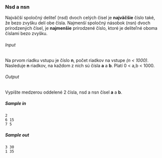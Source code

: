 ### Nsd a nsn
Najväčší spoločný deliteľ (nsd) dvoch celých čísel je **najväčšie** číslo také, že bezo zvyšku delí obe čísla.
Najmenší spoločný násobok (nsn) dvoch prirodzených čísel, je **najmenšie** prirodzené číslo, ktoré je deliteľné oboma číslami bezo zvyšku.

###### Input
Na prvom riadku vstupu je číslo **n**, počet riadkov na vstupe *(n < 1000)*. Nasleduje **n** riadkov, na každom z nich sú čísla **a** a **b**. Platí 0 < a,b < 1000.

###### Output
Vypíšte medzerou oddelené 2 čísla, nsd a nsn čísel **a** a **b**.

##### Sample in
```
2
6 15
7 5
```

##### Sample out
```
3 30
1 35
```
